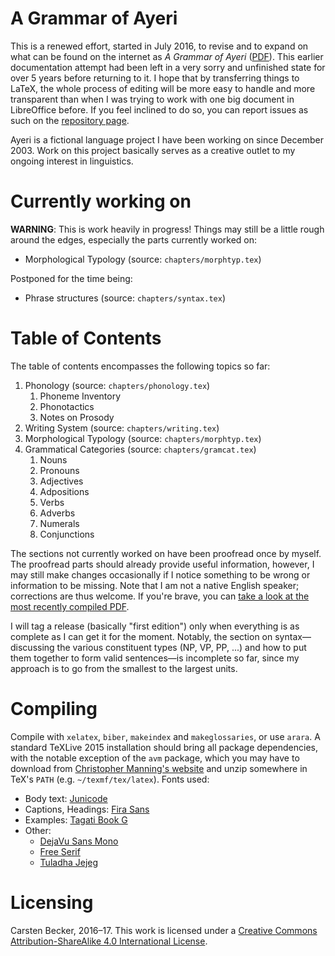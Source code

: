 A Grammar of Ayeri
==================

This is a renewed effort, started in July 2016, to revise and to expand on what can be found on the internet as _A Grammar of Ayeri_ ([PDF](https://rawgit.com/carbeck/ayerigrammar/master/misc/ayeri_grammar_2011.pdf)). This earlier documentation attempt had been left in a very sorry and unfinished state for over 5 years before returning to it. I hope that by transferring things to LaTeX, the whole process of editing will be more easy to handle and more transparent than when I was trying to work with one big document in LibreOffice before. If you feel inclined to do so, you can report issues as such on the [repository page](https://github.com/carbeck/ayerigrammar).

Ayeri is a fictional language project I have been working on since December 2003. Work on this project basically serves as a creative outlet to my ongoing interest in linguistics.

Currently working on
====================

**WARNING**: This is work heavily in progress! Things may still be a little rough around the edges, especially the parts currently worked on:

* Morphological Typology (source: `chapters/morphtyp.tex`)

Postponed for the time being:
* Phrase structures (source: `chapters/syntax.tex`)

Table of Contents
=================

The table of contents encompasses the following topics so far:

1. Phonology (source: `chapters/phonology.tex`)
   1. Phoneme Inventory
   2. Phonotactics
   3. Notes on Prosody
2. Writing System (source: `chapters/writing.tex`)
3. Morphological Typology (source: `chapters/morphtyp.tex`)
4. Grammatical Categories (source: `chapters/gramcat.tex`)
   1. Nouns
   2. Pronouns
   3. Adjectives
   4. Adpositions
   5. Verbs
   6. Adverbs
   7. Numerals
   8. Conjunctions

The sections not currently worked on have been proofread once by myself. The proofread parts should already provide useful information, however, I may still make changes occasionally if I notice something to be wrong or information to be missing. Note that I am not a native English speaker; corrections are thus welcome. If you're brave, you can [take a look at the most recently compiled PDF](https://rawgit.com/carbeck/ayerigrammar/master/grammar.pdf).

I will tag a release (basically "first edition") only when everything is as complete as I can get it for the moment. Notably, the section on syntax—discussing the various constituent types (NP, VP, PP, ...) and how to put them together to form valid sentences—is incomplete so far, since my approach is to go from the smallest to the largest units.

Compiling
=========

Compile with `xelatex`, `biber`, `makeindex` and `makeglossaries`, or use `arara`. A standard TeXLive 2015 installation should bring all package dependencies, with the notable exception of the `avm` package, which you may have to download from [Christopher Manning's website](http://nlp.stanford.edu/manning/tex/) and unzip somewhere in TeX's `PATH` (e.g. `~/texmf/tex/latex`). Fonts used:

* Body text: [Junicode](http://junicode.sourceforge.net/)
* Captions, Headings: [Fira Sans](https://carrois.com/typefaces/FiraSans/)
* Examples: [Tagati Book G](https://github.com/carbeck/tagatibookg)
* Other:
  * [DejaVu Sans Mono](http://dejavu-fonts.org/)
  * [Free Serif](https://www.gnu.org/software/freefont/)
  * [Tuladha Jejeg](https://sites.google.com/site/jawaunicode/main-page)

Licensing
=========

Carsten Becker, 2016–17. This work is licensed under a [Creative Commons Attribution-ShareAlike 4.0 International License](http://creativecommons.org/licenses/by-sa/4.0/).
